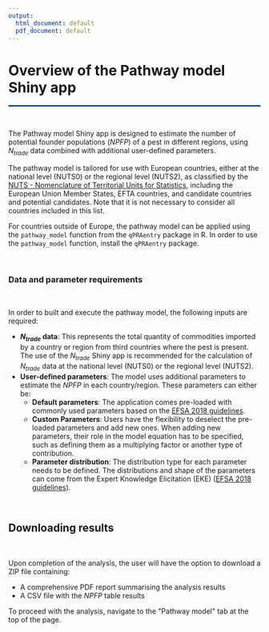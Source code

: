 ```yaml
---
output:
  html_document: default
  pdf_document: default
---
```


# Overview of the Pathway model Shiny app

<hr style="border:1px solid #1E68BA">
<br>

The Pathway model Shiny app is designed to estimate the number of potential 
founder populations $(\mathit{NPFP})$ of a pest in different regions, using 
$N_{trade}$ data combined with additional user-defined parameters.


The pathway model is tailored for use with European countries, either at the 
national level (NUTS0) 
or the regional level (NUTS2), as classified by the 
[NUTS - Nomenclature of Territorial Units for Statistics](https://ec.europa.eu/eurostat/web/nuts), 
including the European Union Member States, EFTA countries, 
and candidate countries and potential candidates. 
Note that it is not necessary to consider all countries included in this list.

For countries outside of Europe, the pathway model can be applied using the `pathway_model` 
function from the `qPRAentry` package in R. In order to use the `pathway_model` 
function, install the `qPRAentry` package.

<br>

### Data and parameter requirements
<br>

In order to built and execute the pathway model, the following inputs are required:

- **$N_{trade}$ data**: This represents the total quantity of commodities imported by 
a country or region from third countries where the pest is present.
The use of the $N_{trade}$ Shiny app is recommended for the calculation of 
$N_{trade}$ data at the national level (NUTS0) or the regional level (NUTS2).
- **User-defined parameters**: The model uses additional parameters to estimate 
the $\mathit{NPFP}$ in each country/region. These parameters can either be:
  - **Default parameters**: The application comes pre-loaded with commonly used parameters 
  based on the [EFSA 2018 guidelines](https://doi.org/10.2903/j.efsa.2018.5350).
  - **Custom Parameters**: Users have the flexibility to deselect the pre-loaded 
  parameters and add new ones. When adding new parameters, their role in the model 
  equation has to be specified, such as defining them as a multiplying factor 
  or another type of contribution.
  - **Parameter distribution**: The distribution type for each parameter needs 
  to be defined. The distributions and shape of the parameters can come from 
  the Expert Knowledge Elicitation (EKE) 
  ([EFSA 2018 guidelines](https://doi.org/10.2903/j.efsa.2018.5350)). 

<br>


## Downloading results

<br>

Upon completion of the analysis, the user will have the option to download a 
ZIP file containing:

- A comprehensive PDF report summarising the analysis results
- A CSV file with the $\mathit{NPFP}$ table results

To proceed with the analysis, navigate to the "Pathway model" tab at the top of the page.